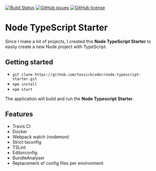 [![Build Status](https://travis-ci.com/toxsickcoder/node-typescript-starter.svg?branch=master)](https://travis-ci.com/toxsickcoder/node-typescript-starter)
[![GitHub issues](https://img.shields.io/github/issues/toxsickcoder/node-typescript-starter.svg)](https://github.com/toxsickcoder/node-typescript-starter/issues)
[![GitHub license](https://img.shields.io/github/license/toxsickcoder/node-typescript-starter.svg)](https://github.com/toxsickcoder/node-typescript-starter/blob/master/LICENSE)



# Node TypeScript Starter

Since I make a lot of projects, I created this **Node TypeScript Starter** to easily create a new Node project with TypeScript.

## Getting started

- `git clone https://github.com/toxsickcoder/node-typescript-starter.git`
- `npm install`
- `npm start`

The application will build and run the **Node Typescript Starter**.

## Features

- Travis CI
- Docker
- Webpack watch (nodemon)
- Strict tsconfig
- TSLint
- Editorconfig
- BundleAnalyser
- Replacement of config files per environment
